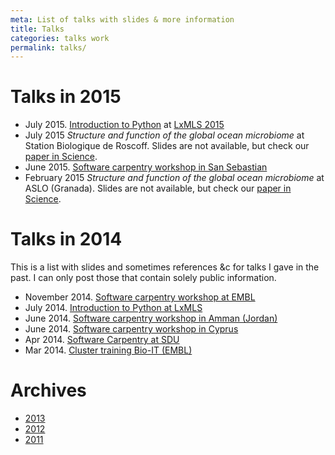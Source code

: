 ```yaml
---
meta: List of talks with slides & more information
title: Talks
categories: talks work
permalink: talks/
---
```


# Talks in 2015

- July 2015. [Introduction to Python](/talks/2015/LxMLS-python-intro.pdf) at
  [LxMLS 2015](http://lxmls.it.pt/2015/)
- July 2015 *Structure and function of the global ocean microbiome* at Station
  Biologique de Roscoff. Slides are not available, but check our [paper in
  Science](http://doi.org/10.1126/science.1261359).
- June 2015. [Software carpentry workshop in San
  Sebastian](/talks/2015/06-swc-donostia)
- February 2015 *Structure and function of the global ocean microbiome* at ASLO
  (Granada).  Slides are not available, but check our [paper in
  Science](http://doi.org/10.1126/science.1261359).

# Talks in 2014

This is a list with slides and sometimes references &c for talks I gave in the
past. I can only post those that contain solely public information.

- November 2014. [Software carpentry workshop at EMBL](/talks/2014/11-swc-embl)
- July 2014. [Introduction to Python at LxMLS](/files/talks/2014/lpc-lxmls-python.pdf)
- June 2014. [Software carpentry workshop in Amman (Jordan)](/talks/2014/sesame)
- June 2014. [Software carpentry workshop in Cyprus](/talks/2014/cyi)
- Apr 2014. [Software Carpentry at SDU](/talks/2014/sdu)
- Mar 2014. [Cluster training Bio-IT (EMBL)](/files/talks/2014/03-bioit-training/cluster.html)

# Archives

- [2013](/talks/2013)
- [2012](/talks/2012)
- [2011](/talks/2011)

